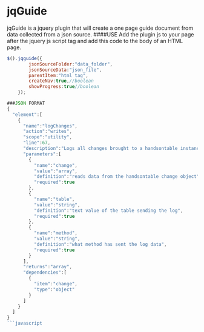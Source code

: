 # jqGuide
jqGuide is a jquery plugin that will  create a one page guide document from data collected from a json source.
####USE
Add the plugin js to your page after the jquery js script tag and add this code to the body of an HTML page.
```javascript
$().jqguide({
        jsonSourceFolder:"data_folder",
        jsonSourceData:"json_file",
        parentItem:"html tag",
        createNav:true,//boolean
        showProgress:true//boolean
    });
```
```javascript
###JSON FORMAT
{
  "element":[
    {
      "name":"logChanges",
      "action":"writes",
      "scope":"utility",
      "line":67,
      "description":"Logs all changes brought to a handsontable instance",
      "parameters":[
        {
          "name":"change",
          "value":"array",
          "definition":"reads data from the handsontable change object",
          "required":true
        },
        {
          "name":"table",
          "value":"string",
          "definition":"text value of the table sending the log",
          "required":true
        },
        {
          "name":"method",
          "value":"string",
          "definition":"what method has sent the log data",
          "required":true
        }
      ],
      "returns":"array",
      "dependencies":[
        {
          "item":"change",
          "type":"object"
        }
      ]
    }
  ]
}
```javascript
